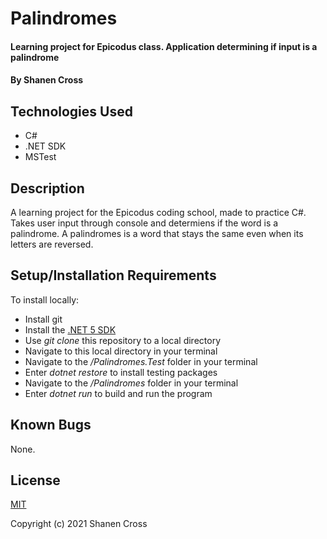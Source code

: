 # Palindromes

#### Learning project for Epicodus class. Application determining if input is a palindrome

#### By Shanen Cross

## Technologies Used

* C#
* .NET SDK
* MSTest

## Description

A learning project for the Epicodus coding school, made to practice C#. Takes user input through console and determiens if the word is a palindrome. A palindromes is a word that stays the same even when its letters are reversed.

## Setup/Installation Requirements

To install locally:
* Install git
* Install the [.NET 5 SDK](https://dotnet.microsoft.com/download/dotnet/5.0)
* Use _git clone_ this repository to a local directory
* Navigate to this local directory in your terminal
* Navigate to the _/Palindromes.Test_ folder in your terminal
* Enter _dotnet restore_ to install testing packages
* Navigate to the _/Palindromes_ folder in your terminal
* Enter _dotnet run_ to build and run the program

## Known Bugs

None.

## License

[MIT](LICENSE)

Copyright (c) 2021 Shanen Cross
